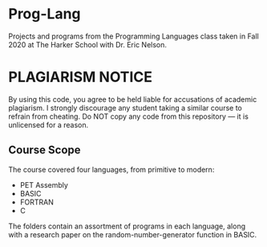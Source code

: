 # Prog-Lang
Projects and programs from the Programming Languages class taken in Fall 2020 at The Harker School with Dr. Eric Nelson. 

# PLAGIARISM NOTICE
By using this code, you agree to be held liable for accusations of academic plagiarism. I strongly discourage any student taking a similar course
to refrain from cheating. Do NOT copy any code from this repository — it is unlicensed for a reason. 

## Course Scope
The course covered four languages, from primitive to modern: 
- PET Assembly
- BASIC
- FORTRAN
- C

The folders contain an assortment of programs in each language, along with a research paper on the random-number-generator function in BASIC.


